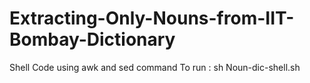 # Extracting-Only-Nouns-from-IIT-Bombay-Dictionary
Shell Code using awk and sed command
To run :
sh Noun-dic-shell.sh
